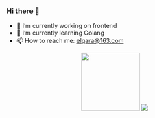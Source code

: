 ### Hi there 👋

- 🔭 I’m currently working on frontend
- 🌱 I’m currently learning Golang
- 📫 How to reach me: elgara@163.com

<div align="center">
<img height="137px" src="https://github-readme-stats.vercel.app/api?username=Elgar17" />
<img src="https://github-readme-stats.vercel.app/api/top-langs/?username=Elgar17&layout=compact" />
</div>

